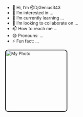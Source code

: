 - 👋 Hi, I’m @DjGenius343
- 👀 I’m interested in ...
- 🌱 I’m currently learning ...
- 💞️ I’m looking to collaborate on ...
- 📫 How to reach me ...
- 😄 Pronouns: ...
- ⚡ Fun fact: ...

<!---
DjGenius343/DjGenius343 is a ✨ special ✨ repository because its `README.md` (this file) appears on your GitHub profile.
You can click the Preview link to take a look at your changes.
--->
<a href="https://whatsapp.com/channel/0029Vas1LCm9mrGlLa5L4Z0z" style="text-decoration: none;">
    <img src="[https://pbs.twimg.com/profile_banners/1238409770488532992/1584119388/1500x500](https://x.com/yadarashid1?s=21)" alt="My Photo" style="width: 200px; height: auto; border: 2px solid #000; border-radius: 10px;">
</a>
